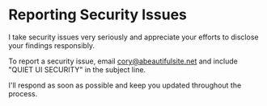 # Reporting Security Issues

I take security issues very seriously and appreciate your efforts to disclose your findings responsibly.

To report a security issue, email [cory@abeautifulsite.net](mailto:cory@abeautifulsite.net) and include "QUIET UI SECURITY" in the subject line.

I'll respond as soon as possible and keep you updated throughout the process.
